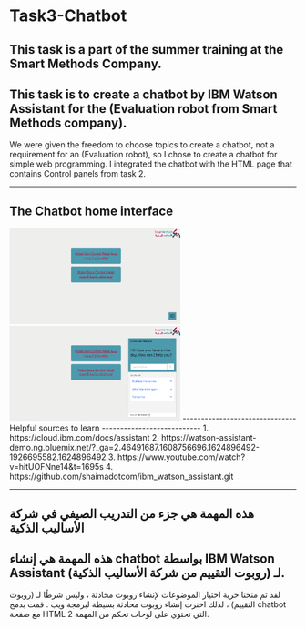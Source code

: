 # Task3-Chatbot
This task is a part of the summer training at the Smart Methods Company.
---------------------
This task is to create a chatbot by IBM Watson Assistant for the (Evaluation robot from Smart Methods company).
----
We were given the freedom to choose topics to create a chatbot, not a requirement for an (Evaluation robot), so I chose to create a chatbot for simple web programming.
I integrated the chatbot with the HTML page that contains Control panels from task 2.

--------------------------------
The Chatbot home interface
------------------------------
<img src="chatbot_interface/web_chatbot1.png" width="300" >
<img src="chatbot_interface/web_chatbot2.png" width="300" >
-------------------------------
Helpful sources to learn
---------------------------
1. https://cloud.ibm.com/docs/assistant 
2. https://watson-assistant-demo.ng.bluemix.net/?_ga=2.46491687.1608756696.1624896492-1926695582.1624896492
3. https://www.youtube.com/watch?v=hitUOFNne14&t=1695s 
4. https://github.com/shaimadotcom/ibm_watson_assistant.git  

-----------------------
هذه المهمة هي جزء من التدريب الصيفي في شركة الأساليب الذكية
---------------------
هذه المهمة هي إنشاء chatbot بواسطة IBM Watson Assistant لـ (روبوت التقييم من شركة الأساليب الذكية).
----
لقد تم منحنا حرية اختيار الموضوعات لإنشاء روبوت محادثة ، وليس شرطًا لـ (روبوت التقييم) ،
لذلك اخترت إنشاء روبوت محادثة بسيطة لبرمجة ويب .
 قمت بدمج chatbot مع صفحة HTML
التي تحتوي على لوحات تحكم من المهمة 2.
